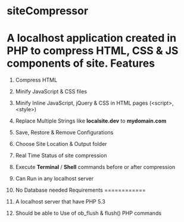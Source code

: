 siteCompressor
==============
A localhost application created in PHP to compress HTML, CSS & JS components of site.
Features
========
1) Compress HTML

2) Minify JavaScript & CSS files

3) Minify Inline JavaScript, jQuery & CSS in HTML pages (&lt;script&gt;, &lt;style&gt;)

4) Replace Multiple Strings like **localsite.dev** to **mydomain.com**

5) Save, Restore & Remove Configurations

6) Choose Site Location & Output folder

7) Real Time Status of site compression

8) Execute **Terminal** / **Shell** commands before or after compression

9) Can Run in any localhost server

10) No Database needed
Requirements
============
1) A localhost server that have PHP 5.3

2) Should be able to Use of ob_flush & flush() PHP commands